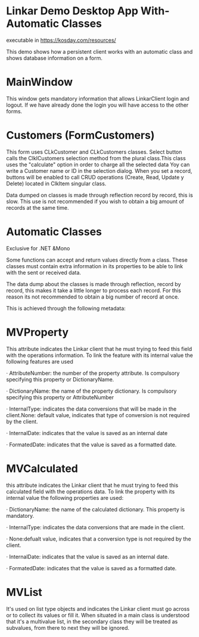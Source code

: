 # Linkar Demo Desktop App With-Automatic Classes

executable in https://kosday.com/resources/

This demo shows how a persistent client works with an automatic class and shows database information on a form.

# MainWindow 
This window gets mandatory information that allows LinkarClient login and logout. If we have already done the login you will have access to the other forms.

# Customers (FormCustomers) 
This form uses CLkCustomer and CLkCustomers classes. 
Select button calls the ClkICustomers selection method from the plural class.This class uses the "calculate" option in order to charge all the selected data
Yoy can write a Customer name or ID in the selection dialog.
When you set a record, buttons will be enabled to call CRUD operations (Create, Read, Update y Delete) located in ClkItem singular class.
 

Data dumped on classes is made through reflection record by record, this is slow. This use is not recommended if you wish to obtain a big amount of records at the same time.

# Automatic Classes
Exclusive for .NET &Mono

Some functions can accept and return values directly from a class. These classes must contain extra information in its properties to be able to link with the sent or received data. 

The data dump about the classes is made through reflection, record by record, this makes it take a little longer to process each record. For this reason its not recommended to obtain a big number of record at once.

This is achieved through the following metadata:

# MVProperty
This attribute indicates the Linkar client that he must trying to feed this field with the operations information. To link the feature with its internal value the following features are used 

 

· AttributeNumber: the number of the property attribute. Is compulsory specifying this property or DictionaryName. 

 

· DictionaryName: the name of the property dictionary. Is compulsory specifying this property or AttributeNumber 

 

· InternalType: indicates the data conversions that will be made in the client.None: default value, indicates that  type of conversion is not required by the client.  

 

· InternalDate: indicates that the value is saved as an internal date 

 

· FormatedDate: indicates that the value is saved as a formatted date. 

 

# MVCalculated
this attribute indicates the Linkar client that he must trying to feed this calculated field with the operations data. To link the property with its internal value the following properties are used: 

 

· DictionaryName: the name of the calculated dictionary. This property is mandatory. 

 

· InternalType: indicates the data conversions that are made in the client. 

 

· None:defualt value, indicates that a conversion type is not required by the client. 

 

· InternalDate: indicates that the value is saved as an internal date. 

 

· FormatedDate: indicates that the value is saved as a formatted date. 

 

# MVList
It's used on list type objects and indicates the Linkar client must go across or to collect its values or fill it. When situated in a main class is understood that it's a multivalue list, in the secondary class they will be treated as subvalues, from there to next they will be ignored. 
